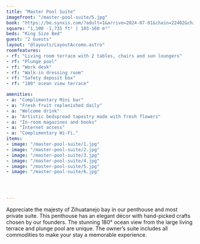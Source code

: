```yaml
---
title: "Master Pool Suite"
imagefront: "/master-pool-suite/5.jpg"
book: "https://be.synxis.com/?adult=1&arrive=2024-07-01&chain=22402&child=0&currency=USD&depart=2024-07-02&hotel=78821&level=hotel&locale=en-US&room=STE&rooms=1&src=24C"
square: "1,100 -1,735 ft² | 103-160 m²"
beds: "King Size Bed"
guest: "2 Guests"
layout: "@layouts/LayoutAccomo.astro"
roomfeatures:
- rf: "Living room terrace with 2 tables, chairs and sun loungers"
- rf: "Plunge pool"
- rf: "Work desk"
- rf: "Walk-in dressing room"
- rf: "Safety deposit box"
- rf: "180° ocean view terrace"

amenities:
- a: "Complimentary Mini bar"
- a: "Fresh fruit replenished daily"
- a: "Welcome drink"
- a: "Artistic bedspread tapestry made with fresh flowers"
- a: "In-room magazines and books"
- a: "Internet access"
- a: "Complimentary Wi-Fi."
items:
- image: "/master-pool-suite/1.jpg"
- image: "/master-pool-suite/2.jpg"
- image: "/master-pool-suite/3.jpg"
- image: "/master-pool-suite/4.jpg"
- image: "/master-pool-suite/5.jpg"
- image: "/master-pool-suite/6.jpg"




---
```

Appreciate the majesty of Zihuatanejo bay in our penthouse and most private suite. This penthouse has an elegant décor with hand-picked crafts chosen by our founders. The stunning 180° ocean view from the large living terrace and plunge pool are unique. The owner’s suite includes all commodities to make your stay a memorable experience.



